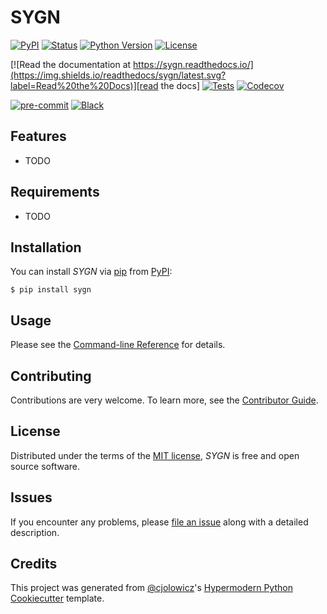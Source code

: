 # SYGN

[![PyPI](https://img.shields.io/pypi/v/sygn.svg)][pypi_]
[![Status](https://img.shields.io/pypi/status/sygn.svg)][status]
[![Python Version](https://img.shields.io/pypi/pyversions/sygn)][python version]
[![License](https://img.shields.io/pypi/l/sygn)][license]

[![Read the documentation at https://sygn.readthedocs.io/](https://img.shields.io/readthedocs/sygn/latest.svg?label=Read%20the%20Docs)][read the docs]
[![Tests](https://github.com/pahuber/sygn/workflows/Tests/badge.svg)][tests]
[![Codecov](https://codecov.io/gh/pahuber/sygn/branch/main/graph/badge.svg)][codecov]

[![pre-commit](https://img.shields.io/badge/pre--commit-enabled-brightgreen?logo=pre-commit&logoColor=white)][pre-commit]
[![Black](https://img.shields.io/badge/code%20style-black-000000.svg)][black]

[pypi_]: https://pypi.org/project/sygn/
[status]: https://pypi.org/project/sygn/
[python version]: https://pypi.org/project/sygn
[read the docs]: https://sygn.readthedocs.io/
[tests]: https://github.com/pahuber/sygn/actions?workflow=Tests
[codecov]: https://app.codecov.io/gh/pahuber/sygn
[pre-commit]: https://github.com/pre-commit/pre-commit
[black]: https://github.com/psf/black

## Features

- TODO

## Requirements

- TODO

## Installation

You can install _SYGN_ via [pip] from [PyPI]:

```console
$ pip install sygn
```

## Usage

Please see the [Command-line Reference] for details.

## Contributing

Contributions are very welcome.
To learn more, see the [Contributor Guide].

## License

Distributed under the terms of the [MIT license][license],
_SYGN_ is free and open source software.

## Issues

If you encounter any problems,
please [file an issue] along with a detailed description.

## Credits

This project was generated from [@cjolowicz]'s [Hypermodern Python Cookiecutter] template.

[@cjolowicz]: https://github.com/cjolowicz
[pypi]: https://pypi.org/
[hypermodern python cookiecutter]: https://github.com/cjolowicz/cookiecutter-hypermodern-python
[file an issue]: https://github.com/pahuber/sygn/issues
[pip]: https://pip.pypa.io/

<!-- github-only -->

[license]: https://github.com/pahuber/sygn/blob/main/LICENSE
[contributor guide]: https://github.com/pahuber/sygn/blob/main/CONTRIBUTING.md
[command-line reference]: https://sygn.readthedocs.io/en/latest/usage.html
